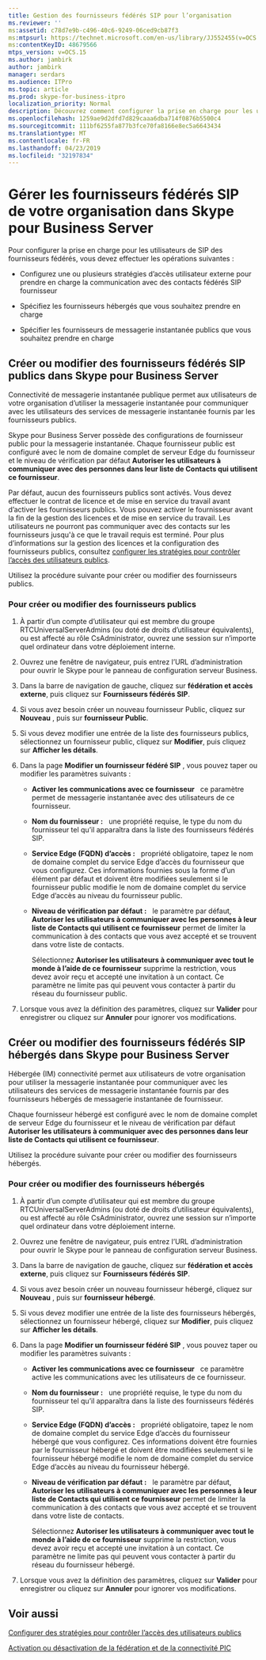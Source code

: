 ```yaml
---
title: Gestion des fournisseurs fédérés SIP pour l’organisation
ms.reviewer: ''
ms:assetid: c78d7e9b-c496-40c6-9249-06ced9cb87f3
ms:mtpsurl: https://technet.microsoft.com/en-us/library/JJ552455(v=OCS.15)
ms:contentKeyID: 48679566
mtps_version: v=OCS.15
ms.author: jambirk
author: jambirk
manager: serdars
ms.audience: ITPro
ms.topic: article
ms.prod: skype-for-business-itpro
localization_priority: Normal
description: Découvrez comment configurer la prise en charge pour les utilisateurs de SIP des fournisseurs fédérés.
ms.openlocfilehash: 1259ae9d2dfd7d829caaa6dba714f0876b5500c4
ms.sourcegitcommit: 111bf6255fa877b3fce70fa8166e8ec5a6643434
ms.translationtype: MT
ms.contentlocale: fr-FR
ms.lasthandoff: 04/23/2019
ms.locfileid: "32197834"
---
```

# <a name="manage-sip-federated-providers-for-your-organization-in-skype-for-business-server"></a>Gérer les fournisseurs fédérés SIP de votre organisation dans Skype pour Business Server

Pour configurer la prise en charge pour les utilisateurs de SIP des fournisseurs fédérés, vous devez effectuer les opérations suivantes :

  - Configurez une ou plusieurs stratégies d’accès utilisateur externe pour prendre en charge la communication avec des contacts fédérés SIP fournisseur

  - Spécifiez les fournisseurs hébergés que vous souhaitez prendre en charge

  - Spécifier les fournisseurs de messagerie instantanée publics que vous souhaitez prendre en charge

## <a name="create-or-edit-public-sip-federated-providers-in-skype-for-business-server"></a>Créer ou modifier des fournisseurs fédérés SIP publics dans Skype pour Business Server

Connectivité de messagerie instantanée publique permet aux utilisateurs de votre organisation d’utiliser la messagerie instantanée pour communiquer avec les utilisateurs des services de messagerie instantanée fournis par les fournisseurs publics.

Skype pour Business Server possède des configurations de fournisseur public pour la messagerie instantanée. Chaque fournisseur public est configuré avec le nom de domaine complet de serveur Edge du fournisseur et le niveau de vérification par défaut **Autoriser les utilisateurs à communiquer avec des personnes dans leur liste de Contacts qui utilisent ce fournisseur**.

Par défaut, aucun des fournisseurs publics sont activés. Vous devez effectuer le contrat de licence et de mise en service du travail avant d’activer les fournisseurs publics. Vous pouvez activer le fournisseur avant la fin de la gestion des licences et de mise en service du travail. Les utilisateurs ne pourront pas communiquer avec des contacts sur les fournisseurs jusqu'à ce que le travail requis est terminé. Pour plus d’informations sur la gestion des licences et la configuration des fournisseurs publics, consultez [configurer les stratégies pour contrôler l’accès des utilisateurs publics](../external-access-policies/configure-policies-to-control-public-user-access.md).

Utilisez la procédure suivante pour créer ou modifier des fournisseurs publics.


### <a name="to-create-or-edit-public-providers"></a>Pour créer ou modifier des fournisseurs publics

1.  À partir d’un compte d’utilisateur qui est membre du groupe RTCUniversalServerAdmins (ou doté de droits d’utilisateur équivalents), ou est affecté au rôle CsAdministrator, ouvrez une session sur n’importe quel ordinateur dans votre déploiement interne.

2.  Ouvrez une fenêtre de navigateur, puis entrez l’URL d’administration pour ouvrir le Skype pour le panneau de configuration serveur Business. 

3.  Dans la barre de navigation de gauche, cliquez sur **fédération et accès externe**, puis cliquez sur **Fournisseurs fédérés SIP**.

4.  Si vous avez besoin créer un nouveau fournisseur Public, cliquez sur **Nouveau** , puis sur **fournisseur Public**.

5.  Si vous devez modifier une entrée de la liste des fournisseurs publics, sélectionnez un fournisseur public, cliquez sur **Modifier**, puis cliquez sur **Afficher les détails**.

6.  Dans la page **Modifier un fournisseur fédéré SIP** , vous pouvez taper ou modifier les paramètres suivants :
    
      - **Activer les communications avec ce fournisseur**   ce paramètre permet de messagerie instantanée avec des utilisateurs de ce fournisseur.
    
      - **Nom du fournisseur :**   une propriété requise, le type du nom du fournisseur tel qu’il apparaîtra dans la liste des fournisseurs fédérés SIP.
    
      - **Service Edge (FQDN) d’accès :**   propriété obligatoire, tapez le nom de domaine complet du service Edge d’accès du fournisseur que vous configurez. Ces informations fournies sous la forme d’un élément par défaut et doivent être modifiées seulement si le fournisseur public modifie le nom de domaine complet du service Edge d’accès au niveau du fournisseur public.
    
      - **Niveau de vérification par défaut :**   le paramètre par défaut, **Autoriser les utilisateurs à communiquer avec les personnes à leur liste de Contacts qui utilisent ce fournisseur** permet de limiter la communication à des contacts que vous avez accepté et se trouvent dans votre liste de contacts.
        
        Sélectionnez **Autoriser les utilisateurs à communiquer avec tout le monde à l’aide de ce fournisseur** supprime la restriction, vous devez avoir reçu et accepté une invitation à un contact. Ce paramètre ne limite pas qui peuvent vous contacter à partir du réseau du fournisseur public.

7.  Lorsque vous avez la définition des paramètres, cliquez sur **Valider** pour enregistrer ou cliquez sur **Annuler** pour ignorer vos modifications.

## <a name="create-or-edit-hosted-sip-federated-providers-in-skype-for-business-server"></a>Créer ou modifier des fournisseurs fédérés SIP hébergés dans Skype pour Business Server

Hébergée (IM) connectivité permet aux utilisateurs de votre organisation pour utiliser la messagerie instantanée pour communiquer avec les utilisateurs des services de messagerie instantanée fournis par des fournisseurs hébergés de messagerie instantanée de fournisseur.

Chaque fournisseur hébergé est configuré avec le nom de domaine complet de serveur Edge du fournisseur et le niveau de vérification par défaut **Autoriser les utilisateurs à communiquer avec des personnes dans leur liste de Contacts qui utilisent ce fournisseur**.

Utilisez la procédure suivante pour créer ou modifier des fournisseurs hébergés.

### <a name="to-create-or-edit-hosted-providers"></a>Pour créer ou modifier des fournisseurs hébergés

1.  À partir d’un compte d’utilisateur qui est membre du groupe RTCUniversalServerAdmins (ou doté de droits d’utilisateur équivalents), ou est affecté au rôle CsAdministrator, ouvrez une session sur n’importe quel ordinateur dans votre déploiement interne.

2.  Ouvrez une fenêtre de navigateur, puis entrez l’URL d’administration pour ouvrir le Skype pour le panneau de configuration serveur Business. 

3.  Dans la barre de navigation de gauche, cliquez sur **fédération et accès externe**, puis cliquez sur **Fournisseurs fédérés SIP**.

4.  Si vous avez besoin créer un nouveau fournisseur hébergé, cliquez sur **Nouveau** , puis sur **fournisseur hébergé**.

5.  Si vous devez modifier une entrée de la liste des fournisseurs hébergés, sélectionnez un fournisseur hébergé, cliquez sur **Modifier**, puis cliquez sur **Afficher les détails**.

6.  Dans la page **Modifier un fournisseur fédéré SIP** , vous pouvez taper ou modifier les paramètres suivants :
    
      - **Activer les communications avec ce fournisseur**   ce paramètre active les communications avec les utilisateurs de ce fournisseur.
    
      - **Nom du fournisseur :**   une propriété requise, le type du nom du fournisseur tel qu’il apparaîtra dans la liste des fournisseurs fédérés SIP.
    
      - **Service Edge (FQDN) d’accès :**   propriété obligatoire, tapez le nom de domaine complet du service Edge d’accès du fournisseur hébergé que vous configurez. Ces informations doivent être fournies par le fournisseur hébergé et doivent être modifiées seulement si le fournisseur hébergé modifie le nom de domaine complet du service Edge d’accès au niveau du fournisseur hébergé.
    
      - **Niveau de vérification par défaut :**   le paramètre par défaut, **Autoriser les utilisateurs à communiquer avec les personnes à leur liste de Contacts qui utilisent ce fournisseur** permet de limiter la communication à des contacts que vous avez accepté et se trouvent dans votre liste de contacts.
        
        Sélectionnez **Autoriser les utilisateurs à communiquer avec tout le monde à l’aide de ce fournisseur** supprime la restriction, vous devez avoir reçu et accepté une invitation à un contact. Ce paramètre ne limite pas qui peuvent vous contacter à partir du réseau du fournisseur hébergé.

7.  Lorsque vous avez la définition des paramètres, cliquez sur **Valider** pour enregistrer ou cliquez sur **Annuler** pour ignorer vos modifications.


## <a name="see-also"></a>Voir aussi


[Configurer des stratégies pour contrôler l’accès des utilisateurs publics](../external-access-policies/configure-policies-to-control-public-user-access.md)

[Activation ou désactivation de la fédération et de la connectivité PIC](../access-edge/enable-or-disable-federation-and-public-im-connectivity.md)

